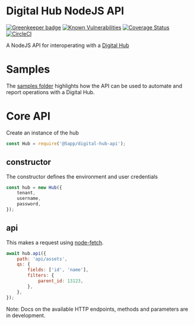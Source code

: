 # Digital Hub NodeJS API

[![Greenkeeper badge](https://badges.greenkeeper.io/5app/digital-hub-api.svg)](https://greenkeeper.io/)
[![Known Vulnerabilities](https://snyk.io/test/github/5app/digital-hub-api/badge.svg)](https://snyk.io/test/github/5app/digital-hub-api)
[![Coverage Status](https://coveralls.io/repos/github/5app/digital-hub-api/badge.svg)](https://coveralls.io/github/5app/digital-hub-api)
[![CircleCI](https://circleci.com/gh/5app/digital-hub-api/tree/main.svg?style=shield)](https://circleci.com/gh/5app/digital-hub-api/tree/main)

A NodeJS API for interoperating with a [Digital Hub](https://5app.com)

# Samples

The [samples folder](./samples) highlights how the API can be used to automate and report operations with a Digital Hub.

# Core API

Create an instance of the hub

```javascript
const Hub = require('@5app/digital-hub-api');
```

## constructor

The constructor defines the environment and user credentials

```javascript
const hub = new Hub({
	tenant,
	username,
	password,
});
```

## api

This makes a request using [node-fetch](https://www.npmjs.com/package/node-fetch).

```javascript
await hub.api({
	path: 'api/assets',
	qs: {
		fields: ['id', 'name'],
		filters: {
			parent_id: 13123,
		},
	},
});
```

Note: Docs on the available HTTP endpoints, methods and parameters are in development.
